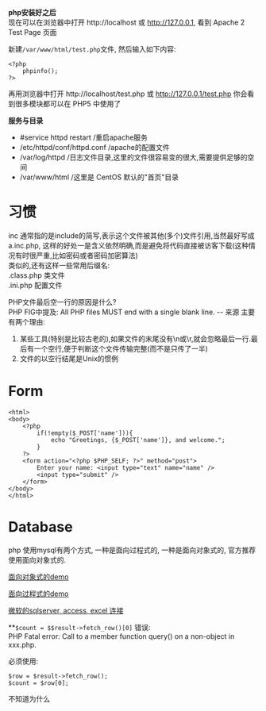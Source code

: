 **php安装好之后**  
现在可以在浏览器中打开 http://localhost 或 http://127.0.0.1, 看到 Apache 2 Test Page 页面

新建`/var/www/html/test.php`文件, 然后输入如下内容:

	<?php
		phpinfo();
	?>

再用浏览器中打开 http://localhost/test.php 或 http://127.0.0.1/test.php  你会看到很多模块都可以在 PHP5 中使用了

**服务与目录**

- #service httpd restart      /重启apache服务
- /etc/httpd/conf/httpd.conf    /apache的配置文件
- /var/log/httpd               /日志文件目录,这里的文件很容易变的很大,需要提供足够的空间
- /var/www/html                /这里是 CentOS 默认的"首页"目录

# 习惯
inc 通常指的是include的简写,表示这个文件被其他(多个)文件引用,当然最好写成 a.inc.php,
这样的好处一是含义依然明确,而是避免将代码直接被访客下载(这种情况有时很严重,比如密码或者密码加密算法)  
类似的,还有这样一些常用后缀名:  
.class.php   类文件  
.ini.php     配置文件

PHP文件最后空一行的原因是什么?  
PHP FIG中提及: All PHP files MUST end with a single blank line. -- 来源
主要有两个理由:

1. 某些工具(特别是比较古老的),如果文件的末尾没有\n或\r,就会忽略最后一行.最后有一个空行,便于判断这个文件传输完整(而不是只传了一半)
1. 文件的以空行结尾是Unix的惯例

# Form 
	<html>
	<body>
		<?php 
			if(!empty($_POST['name'])){
				echo "Greetings, {$_POST['name']}, and welcome.";
			}
		?>
		<form action="<?php $PHP_SELF; ?>" method="post">
			Enter your name: <input type="text" name="name" />
			<input type="submit" />
		</form>
	</body>
	</html>

# Database
php 使用mysql有两个方式, 一种是面向过程式的, 一种是面向对象式的, 官方推荐使用面向对象式的.

[面向对象式的demo](../../demo/php/db/mysql_object-oriented.php)

[面向过程式的demo](../../demo/php/db/mysql_procedure-oriented.php)

[微软的sqlserver, access, excel 连接](../../demo/php/db/ms.php)

**`$count = $$result->fetch_row()[0]` 错误:   
PHP Fatal error:  Call to a member function query() on a non-object in xxx.php. 

必须使用:

	$row = $result->fetch_row();
	$count = $row[0];
不知道为什么

